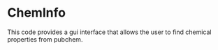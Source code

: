 # ChemInfo
This code provides a gui interface that allows the user to find chemical properties from pubchem.
